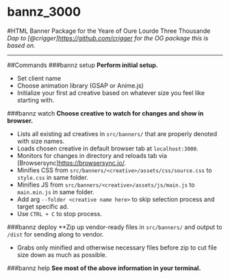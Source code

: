 # bannz_3000

#HTML Banner Package for the Yeare of Oure Lourde Three Thousande
_Dap to [@crigger]https://github.com/crigger for the OG package this is based on._

---

##Commands
###bannz setup
**Perform initial setup.**

- Set client name
- Choose animation library (GSAP or Anime.js)
- Initialize your first ad creative based on whatever size you feel like starting with.

###bannz watch
**Choose creative to watch for changes and show in browser.**

- Lists all existing ad creatives in `src/banners/` that are properly denoted with size names.
- Loads chosen creative in default browser tab at `localhost:3000`.
- Monitors for changes in directory and reloads tab via [Browsersync]https://browsersync.io/.
- Minifies CSS from `src/banners/<creative>/assets/css/source.css` to `style.css` in same folder.
- Minifies JS from `src/banners/<creative>/assets/js/main.js` to `main.min.js` in same folder.
- Add arg `--folder <creative name here>` to skip selection process and target specific ad.
- Use `CTRL + C` to stop process.

###bannz deploy
\*\*Zip up vendor-ready files in `src/banners/` and output to `/dist` for sending along to vendor.

- Grabs only minified and otherwise necessary files before zip to cut file size down as much as possible.

###bannz help
**See most of the above information in your terminal.**
